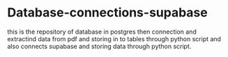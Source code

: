 # Database-connections-supabase
this is the repository of database in postgres then connection and extractind data from pdf and storing in to tables through python script and also connects supabase and storing data through python script.
